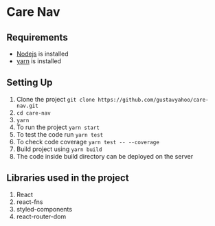 # Care Nav

## Requirements

* [Nodejs](https://nodejs.org/en/download/) is installed
* [yarn](https://yarnpkg.com/lang/en/docs/install/) is installed

## Setting Up

1. Clone the project `git clone https://github.com/gustavyahoo/care-nav.git`
2. `cd care-nav`
3. `yarn`
4. To run the project `yarn start`
5. To test the code run `yarn test`
6. To check code coverage `yarn test -- --coverage`
7. Build project using `yarn build`
8. The code inside build directory can be deployed on the server

## Libraries used in the project

1. React
2. react-fns
3. styled-components
4. react-router-dom
